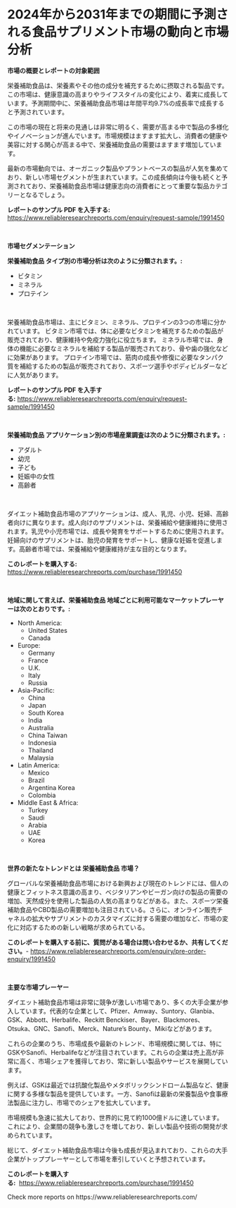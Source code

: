 <p><h1>2024年から2031年までの期間に予測される食品サプリメント市場の動向と市場分析</h1></p><p><strong>市場の概要とレポートの対象範囲</strong></p>
<p><p>栄養補助食品は、栄養素やその他の成分を補充するために摂取される製品です。この市場は、健康意識の高まりやライフスタイルの変化により、着実に成長しています。予測期間中に、栄養補助食品市場は年間平均9.7%の成長率で成長すると予測されています。</p><p>この市場の現在と将来の見通しは非常に明るく、需要が高まる中で製品の多様化やイノベーションが進んでいます。市場規模はますます拡大し、消費者の健康や美容に対する関心が高まる中で、栄養補助食品の需要はますます増加しています。</p><p>最新の市場動向では、オーガニック製品やプラントベースの製品が人気を集めており、新しい市場セグメントが生まれています。この成長傾向は今後も続くと予測されており、栄養補助食品市場は健康志向の消費者にとって重要な製品カテゴリーとなるでしょう。</p></p>
<p><strong>レポートのサンプル PDF を入手する:</strong> <a href="https://www.reliableresearchreports.com/enquiry/request-sample/1991450">https://www.reliableresearchreports.com/enquiry/request-sample/1991450</a></p>
<p>&nbsp;</p>
<p><strong>市場セグメンテーション</strong></p>
<p><strong>栄養補助食品 タイプ別の市場分析は次のように分類されます。:</strong></p>
<p><ul><li>ビタミン</li><li>ミネラル</li><li>プロテイン</li></ul></p>
<p>&nbsp;</p>
<p><p>栄養補助食品市場は、主にビタミン、ミネラル、プロテインの3つの市場に分かれています。 ビタミン市場では、体に必要なビタミンを補充するための製品が販売されており、健康維持や免疫力強化に役立ちます。 ミネラル市場では、身体の機能に必要なミネラルを補給する製品が販売されており、骨や歯の強化などに効果があります。 プロテイン市場では、筋肉の成長や修復に必要なタンパク質を補給するための製品が販売されており、スポーツ選手やボディビルダーなどに人気があります。</p></p>
<p><strong>レポートのサンプル PDF を入手する:</strong>&nbsp;<a href="https://www.reliableresearchreports.com/enquiry/request-sample/1991450">https://www.reliableresearchreports.com/enquiry/request-sample/1991450</a></p>
<p>&nbsp;</p>
<p><strong> 栄養補助食品 アプリケーション別の市場産業調査は次のように分類されます。:</strong></p>
<p><ul><li>アダルト</li><li>幼児</li><li>子ども</li><li>妊娠中の女性</li><li>高齢者</li></ul></p>
<p>&nbsp;</p>
<p><p>ダイエット補助食品市場のアプリケーションは、成人、乳児、小児、妊婦、高齢者向けに異なります。成人向けのサプリメントは、栄養補給や健康維持に使用されます。乳児や小児市場では、成長や発育をサポートするために使用されます。妊婦向けのサプリメントは、胎児の発育をサポートし、健康な妊娠を促進します。高齢者市場では、栄養補給や健康維持が主な目的となります。</p></p>
<p><strong>このレポートを購入する:</strong>&nbsp; <a href="https://www.reliableresearchreports.com/purchase/1991450">https://www.reliableresearchreports.com/purchase/1991450</a></p>
<p>&nbsp;</p>
<p><strong>地域に関して言えば、栄養補助食品 地域ごとに利用可能なマーケットプレーヤーは次のとおりです。:</strong></p>
<p><ul>
    <li>
        North America:
        <ul>
            <li>United States</li>
            <li>Canada</li>
        </ul>
    </li>
    <li>
        Europe:
        <ul>
            <li>Germany</li>
            <li>France</li>
            <li>U.K.</li>
            <li>Italy</li>
            <li>Russia</li>
        </ul>
    </li>
    <li>
        Asia-Pacific:
        <ul>
            <li>China</li>
            <li>Japan</li>
            <li>South Korea</li>
            <li>India</li>
            <li>Australia</li>
            <li>China Taiwan</li>
            <li>Indonesia</li>
            <li>Thailand</li>
            <li>Malaysia</li>
        </ul>
    </li>
    <li>
        Latin America:
        <ul>
            <li>Mexico</li>
            <li>Brazil</li>
            <li>Argentina Korea</li>
            <li>Colombia</li>
        </ul>
    </li>
    <li>
        Middle East & Africa:
        <ul>
            <li>Turkey</li>
            <li>Saudi</li>
            <li>Arabia</li>
            <li>UAE</li>
            <li>Korea</li>
        </ul>
    </li>
    </ul></p>
<p>&nbsp;</p>
<p><strong>世界の新たなトレンドとは 栄養補助食品 市場？</strong></p>
<p><p>グローバルな栄養補助食品市場における新興および現在のトレンドには、個人の健康とフィットネス意識の高まり、ベジタリアンやビーガン向けの製品の需要の増加、天然成分を使用した製品の人気の高まりなどがある。また、スポーツ栄養補助食品やCBD製品の需要増加も注目されている。さらに、オンライン販売チャネルの拡大やサプリメントのカスタマイズに対する需要の増加など、市場の変化に対応するための新しい戦略が求められている。</p></p>
<p><strong>このレポートを購入する前に、質問がある場合は問い合わせるか、共有してください。</strong>- <a href="https://www.reliableresearchreports.com/enquiry/pre-order-enquiry/1991450">https://www.reliableresearchreports.com/enquiry/pre-order-enquiry/1991450</a></p>
<p>&nbsp;</p>
<p><strong>主要な市場プレーヤー</strong></p>
<p><p>ダイエット補助食品市場は非常に競争が激しい市場であり、多くの大手企業が参入しています。代表的な企業として、Pfizer、Amway、Suntory、Glanbia、GSK、Abbott、Herbalife、Reckitt Benckiser、Bayer、Blackmores、Otsuka、GNC、Sanofi、Merck、Nature’s Bounty、Mikiなどがあります。</p><p>これらの企業のうち、市場成長や最新のトレンド、市場規模に関しては、特にGSKやSanofi、Herbalifeなどが注目されています。これらの企業は売上高が非常に高く、市場シェアを獲得しており、常に新しい製品やサービスを展開しています。</p><p>例えば、GSKは最近では抗酸化製品やメタボリックシンドローム製品など、健康に関する多様な製品を提供しています。一方、Sanofiは最新の栄養製品や食事療法製品に注力し、市場でのシェアを拡大しています。</p><p>市場規模も急速に拡大しており、世界的に見て約1000億ドルに達しています。これにより、企業間の競争も激しさを増しており、新しい製品や技術の開発が求められています。</p><p>総じて、ダイエット補助食品市場は今後も成長が見込まれており、これらの大手企業がトッププレーヤーとして市場を牽引していくと予想されています。</p></p>
<p><strong>このレポートを購入する:</strong>&nbsp;&nbsp;<a href="https://www.reliableresearchreports.com/purchase/1991450">https://www.reliableresearchreports.com/purchase/1991450</a></p>
<p>Check more reports on https://www.reliableresearchreports.com/</p>